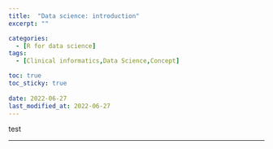 ```yaml
---
title:  "Data science: introduction" 
excerpt: ""

categories:
  - [R for data science]
tags:
  - [Clinical informatics,Data Science,Concept]

toc: true
toc_sticky: true
 
date: 2022-06-27
last_modified_at: 2022-06-27
---
```


test 

---